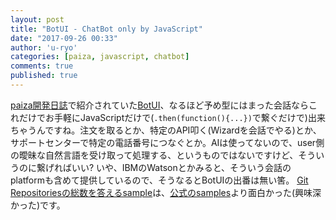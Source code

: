 ```yaml
---
layout: post
title: "BotUI - ChatBot only by JavaScript"
date: "2017-09-26 00:33"
author: 'u-ryo'
categories: [paiza, javascript, chatbot]
comments: true
published: true
---
```

[paiza開発日誌](http://paiza.hatenablog.com/entry/2017/09/21/﻿JavaScriptだけで本格的なチャットボットを開発できる)で紹介されていた[BotUI](https://github.com/botui/botui)、なるほど予め型にはまった会話ならこれだけでお手軽にJavaScriptだけで(`.then(function(){...})`で繋ぐだけで)出来ちゃうんですね。注文を取るとか、特定のAPI叩く(Wizardを会話でやる)とか、サポートセンターで特定の電話番号につなぐとか。AIは使ってないので、user側の曖昧な自然言語を受け取って処理する、というものではないですけど、そういうのに繋げればいい? いや、IBMのWatsonとかみると、そういう会話のplatformも含めて提供しているので、そうなるとBotUIの出番は無い筈。
[Git Repositoriesの総数を答えるsample](https://webhacck.github.io/botui-sample/)は、[公式のsamples](https://examples.botui.org)より面白かった(興味深かった)です。
